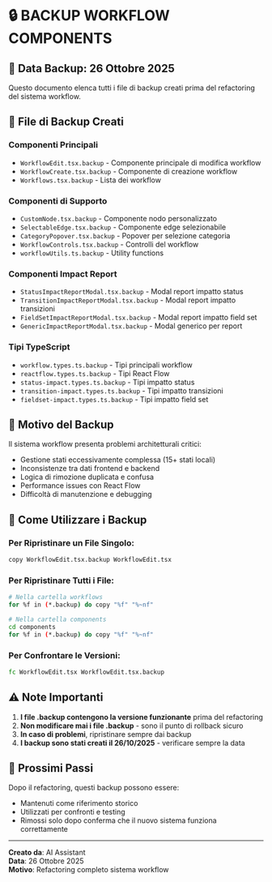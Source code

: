 # 🔒 BACKUP WORKFLOW COMPONENTS

## 📅 Data Backup: 26 Ottobre 2025

Questo documento elenca tutti i file di backup creati prima del refactoring del sistema workflow.

## 📁 File di Backup Creati

### Componenti Principali
- `WorkflowEdit.tsx.backup` - Componente principale di modifica workflow
- `WorkflowCreate.tsx.backup` - Componente di creazione workflow  
- `Workflows.tsx.backup` - Lista dei workflow

### Componenti di Supporto
- `CustomNode.tsx.backup` - Componente nodo personalizzato
- `SelectableEdge.tsx.backup` - Componente edge selezionabile
- `CategoryPopover.tsx.backup` - Popover per selezione categoria
- `WorkflowControls.tsx.backup` - Controlli del workflow
- `workflowUtils.ts.backup` - Utility functions

### Componenti Impact Report
- `StatusImpactReportModal.tsx.backup` - Modal report impatto status
- `TransitionImpactReportModal.tsx.backup` - Modal report impatto transizioni
- `FieldSetImpactReportModal.tsx.backup` - Modal report impatto field set
- `GenericImpactReportModal.tsx.backup` - Modal generico per report

### Tipi TypeScript
- `workflow.types.ts.backup` - Tipi principali workflow
- `reactflow.types.ts.backup` - Tipi React Flow
- `status-impact.types.ts.backup` - Tipi impatto status
- `transition-impact.types.ts.backup` - Tipi impatto transizioni
- `fieldset-impact.types.ts.backup` - Tipi impatto field set

## 🎯 Motivo del Backup

Il sistema workflow presenta problemi architetturali critici:
- Gestione stati eccessivamente complessa (15+ stati locali)
- Inconsistenze tra dati frontend e backend
- Logica di rimozione duplicata e confusa
- Performance issues con React Flow
- Difficoltà di manutenzione e debugging

## 🔄 Come Utilizzare i Backup

### Per Ripristinare un File Singolo:
```bash
copy WorkflowEdit.tsx.backup WorkflowEdit.tsx
```

### Per Ripristinare Tutti i File:
```bash
# Nella cartella workflows
for %f in (*.backup) do copy "%f" "%~nf"

# Nella cartella components  
cd components
for %f in (*.backup) do copy "%f" "%~nf"
```

### Per Confrontare le Versioni:
```bash
fc WorkflowEdit.tsx WorkflowEdit.tsx.backup
```

## ⚠️ Note Importanti

1. **I file .backup contengono la versione funzionante** prima del refactoring
2. **Non modificare mai i file .backup** - sono il punto di rollback sicuro
3. **In caso di problemi**, ripristinare sempre dai backup
4. **I backup sono stati creati il 26/10/2025** - verificare sempre la data

## 🚀 Prossimi Passi

Dopo il refactoring, questi backup possono essere:
- Mantenuti come riferimento storico
- Utilizzati per confronti e testing
- Rimossi solo dopo conferma che il nuovo sistema funziona correttamente

---
**Creato da**: AI Assistant  
**Data**: 26 Ottobre 2025  
**Motivo**: Refactoring completo sistema workflow


